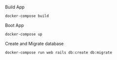 Build App

```sh
docker-compose build
```

Boot App
```sh
docker-compose up
```


Create and Migrate database

```sh
docker-compose run web rails db:create db:migrate
```

